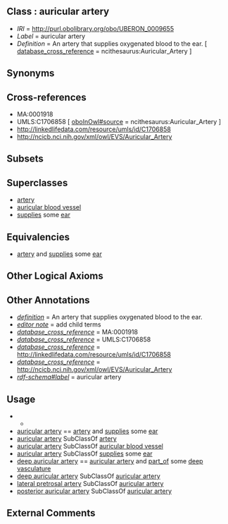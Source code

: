 
## Class : auricular artery

 * *IRI* = http://purl.obolibrary.org/obo/UBERON_0009655
 * *Label* = auricular artery
 * *Definition* = An artery that supplies oxygenated blood to the ear. [ [database_cross_reference](../../ef/oboInOwl#hasDbXref.md) = ncithesaurus:Auricular_Artery ]

## Synonyms


## Cross-references

 * MA:0001918
 * UMLS:C1706858 [ [oboInOwl#source](../../ce/oboInOwl#source.md) = ncithesaurus:Auricular_Artery ]
 * http://linkedlifedata.com/resource/umls/id/C1706858
 * http://ncicb.nci.nih.gov/xml/owl/EVS/Auricular_Artery

## Subsets


## Superclasses

 * [artery](../../UBERON/37/UBERON_0001637.md)
 * [auricular blood vessel](../../UBERON/50/UBERON_0020550.md)
 * [supplies](../../RO/78/RO_0002178.md) some [ear](../../UBERON/90/UBERON_0001690.md)

## Equivalencies

 * [artery](../../UBERON/37/UBERON_0001637.md) and [supplies](../../RO/78/RO_0002178.md) some [ear](../../UBERON/90/UBERON_0001690.md)

## Other Logical Axioms


## Other Annotations

 * *[definition](../../IAO/15/IAO_0000115.md)* = An artery that supplies oxygenated blood to the ear.
 * *[editor note](../../IAO/16/IAO_0000116.md)* = add child terms
 * *[database_cross_reference](../../ef/oboInOwl#hasDbXref.md)* = MA:0001918
 * *[database_cross_reference](../../ef/oboInOwl#hasDbXref.md)* = UMLS:C1706858
 * *[database_cross_reference](../../ef/oboInOwl#hasDbXref.md)* = http://linkedlifedata.com/resource/umls/id/C1706858
 * *[database_cross_reference](../../ef/oboInOwl#hasDbXref.md)* = http://ncicb.nci.nih.gov/xml/owl/EVS/Auricular_Artery
 * *[rdf-schema#label](../../el/rdf-schema#label.md)* = auricular artery

## Usage

 * -
 * [auricular artery](../../UBERON/55/UBERON_0009655.md) == [artery](../../UBERON/37/UBERON_0001637.md) and [supplies](../../RO/78/RO_0002178.md) some [ear](../../UBERON/90/UBERON_0001690.md)
 * [auricular artery](../../UBERON/55/UBERON_0009655.md) SubClassOf [artery](../../UBERON/37/UBERON_0001637.md)
 * [auricular artery](../../UBERON/55/UBERON_0009655.md) SubClassOf [auricular blood vessel](../../UBERON/50/UBERON_0020550.md)
 * [auricular artery](../../UBERON/55/UBERON_0009655.md) SubClassOf [supplies](../../RO/78/RO_0002178.md) some [ear](../../UBERON/90/UBERON_0001690.md)
 * [deep auricular artery](../../UBERON/95/UBERON_0014695.md) == [auricular artery](../../UBERON/55/UBERON_0009655.md) and [part_of](../../BFO/50/BFO_0000050.md) some [deep vasculature](../../UBERON/51/UBERON_0035551.md)
 * [deep auricular artery](../../UBERON/95/UBERON_0014695.md) SubClassOf [auricular artery](../../UBERON/55/UBERON_0009655.md)
 * [lateral pretrosal artery](../../UBERON/94/UBERON_3010494.md) SubClassOf [auricular artery](../../UBERON/55/UBERON_0009655.md)
 * [posterior auricular artery](../../UBERON/94/UBERON_0014694.md) SubClassOf [auricular artery](../../UBERON/55/UBERON_0009655.md)

## External Comments

